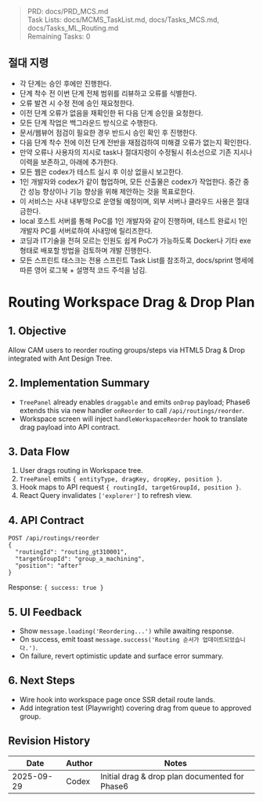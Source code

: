 > PRD: docs/PRD_MCS.md  
> Task Lists: docs/MCMS_TaskList.md, docs/Tasks_MCS.md, docs/Tasks_ML_Routing.md  
> Remaining Tasks: 0

## 절대 지령
- 각 단계는 승인 후에만 진행한다.
- 단계 착수 전 이번 단계 전체 범위를 리뷰하고 오류를 식별한다.
- 오류 발견 시 수정 전에 승인 재요청한다.
- 이전 단계 오류가 없음을 재확인한 뒤 다음 단계 승인을 요청한다.
- 모든 단계 작업은 백그라운드 방식으로 수행한다.
- 문서/웹뷰어 점검이 필요한 경우 반드시 승인 확인 후 진행한다.
- 다음 단계 착수 전에 이전 단계 전반을 재점검하여 미해결 오류가 없는지 확인한다.
- 만약 오류나 사용자의 지시로 task나 절대지령이 수정될시 취소선으로 기존 지시나 이력을 보존하고, 아래에 추가한다.
- 모든 웹은 codex가 테스트 실시 후 이상 없을시 보고한다.
- 1인 개발자와 codex가 같이 협업하며, 모든 산출물은 codex가 작업한다. 중간 중간 성능 향상이나 기능 향상을 위해 제안하는 것을 목표로한다.
- 이 서비스는 사내 내부망으로 운영될 예정이며, 외부 서버나 클라우드 사용은 절대 금한다.
- local 호스트 서버를 통해 PoC를 1인 개발자와 같이 진행하며, 테스트 완료시 1인 개발자 PC를 서버로하여 사내망에 릴리즈한다.
- 코딩과 IT기술을 전혀 모르는 인원도 쉽게 PoC가 가능하도록 Docker나 기타 exe 형태로 배포할 방법을 검토하며 개발 진행한다.
- 모든 스프린트 태스크는 전용 스프린트 Task List를 참조하고, docs/sprint 명세에 따른 영어 로그북 + 설명적 코드 주석을 남김.
# Routing Workspace Drag & Drop Plan

## 1. Objective
Allow CAM users to reorder routing groups/steps via HTML5 Drag & Drop integrated with Ant Design Tree.

## 2. Implementation Summary
- `TreePanel` already enables `draggable` and emits `onDrop` payload; Phase6 extends this via new handler `onReorder` to call `/api/routings/reorder`.
- Workspace screen will inject `handleWorkspaceReorder` hook to translate drag payload into API contract.

## 3. Data Flow
1. User drags routing in Workspace tree.
2. `TreePanel` emits `{ entityType, dragKey, dropKey, position }`.
3. Hook maps to API request `{ routingId, targetGroupId, position }`.
4. React Query invalidates `['explorer']` to refresh view.

## 4. API Contract
```
POST /api/routings/reorder
{
  "routingId": "routing_gt310001",
  "targetGroupId": "group_a_machining",
  "position": "after"
}
```
Response: `{ success: true }`

## 5. UI Feedback
- Show `message.loading('Reordering...')` while awaiting response.
- On success, emit toast `message.success('Routing 순서가 업데이트되었습니다.')`.
- On failure, revert optimistic update and surface error summary.

## 6. Next Steps
- Wire hook into workspace page once SSR detail route lands.
- Add integration test (Playwright) covering drag from queue to approved group.

## Revision History
| Date | Author | Notes |
| --- | --- | --- |
| 2025-09-29 | Codex | Initial drag & drop plan documented for Phase6 |

